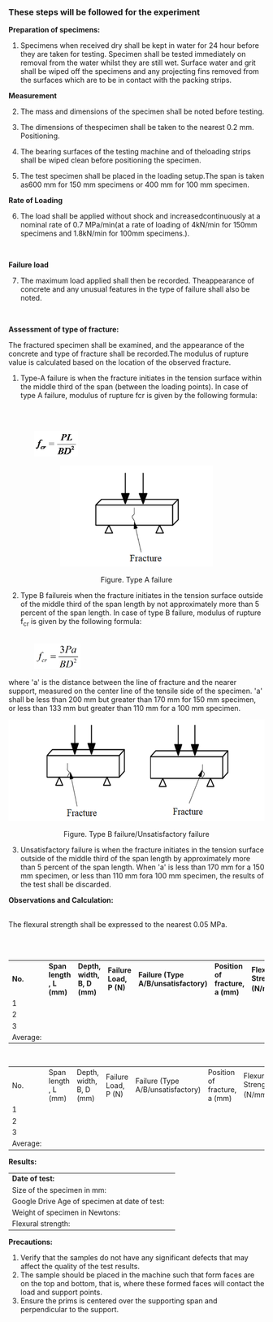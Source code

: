 ### These steps will be followed for the experiment

**Preparation of specimens:**

1. Specimens when received dry shall be kept in water for 24 hour before they are taken for testing. Specimen shall be tested immediately on removal from the water whilst they are still wet. Surface water and grit shall be wiped off the specimens and any projecting fins removed from the surfaces which are to be in contact with the packing strips.

**Measurement**


2. The mass and dimensions of the specimen shall be noted before testing.

3. The dimensions of thespecimen shall be taken to the nearest 0.2 mm. Positioning.

4. The bearing surfaces of the testing machine and of theloading strips shall be wiped clean before positioning the specimen.

5. The test specimen shall be placed in the loading setup.The span is taken as600 mm for 150 mm specimens or 400 mm for 100 mm specimen.


**Rate of Loading**

6. The load shall be applied without shock and increasedcontinuously at a nominal rate of 0.7 MPa/min(at a rate of loading of 4kN/min for 150mm specimens and 1.8kN/min for 100mm specimens.).

<br>



**Failure load**


7. The maximum load applied shall then be recorded. Theappearance of concrete and any unusual features in the type of failure shall also be noted.

<br>



**Assessment of type of fracture:**


The fractured specimen shall be examined, and the appearance of the concrete and type of fracture shall be recorded.The modulus of rupture value is calculated based on the location of the observed fracture.
1. Type-A failure is when the fracture initiates in the tension surface within the middle third of the span (between the loading points). In case of type A failure, modulus of rupture fcr is given by the following formula:

<br>

<br>

<img src="images/p1.png" style="height: 50px; padding-left: 50px;"><br>

<center><img src="images/p2.png" style="height: 200px;">

Figure. Type A failure</center>

2. Type B failureis when the fracture initiates in the tension surface outside of the middle third of the span length by not approximately more than 5 percent of the span length. In case of type B failure, modulus of rupture f<sub>cr</sub> is given by the following formula:
<br>

<img src="images/p3.png" style="height: 51px; padding-left: 50px;">
<br>

where 'a' is the distance between the line of fracture and the nearer support, measured on the center line of the tensile side of the specimen. 'a' shall be less than 200 mm but greater than 170 mm for 150 mm specimen, or less than 133 mm but greater than 110 mm for a 100 mm specimen.

<center><img src="images/p4.png" style="height: 200px;"> 

Figure. Type B failure/Unsatisfactory failure</center>

3. Unsatisfactory failure is when the fracture initiates in the tension surface outside of the middle third of the span length by approximately more than 5 percent of the span length. When 'a' is less than 170 mm for a 150 mm specimen, or less than 110 mm fora 100 mm specimen, the results of the test shall be discarded.

**Observations and Calculation:**

<br>
The flexural strength shall be expressed to the nearest 0.05 MPa.

<br><br>
<table>
	<tr style="font-weight:bold; text-align:left">
		<td>
			No.
		</td>
		<td>
			Span length , L (mm)
		</td>
		<td>
			Depth, width, B, D (mm)
		</td>
		<td>
			Failure Load, P (N)
		</td>
		<td>
			Failure (Type A/B/unsatisfactory)
		</td>
		<td>
			Position of fracture, a (mm)
		</td>
		<td>
			Flexural Strength (N/mm<sup>2</sup>)
		</td>
	</tr>
	<tr>
		<td>
			1
		</td>
		<td>
		</td>
		<td>			
		</td>
		<td>			
		</td>
		<td>			
		</td>
		<td>			
		</td>
		<td>			
		</td>
	</tr>
	<tr>
		<td>
			2
		</td>
		<td>			
		</td>
		<td>			
		</td>
		<td>			
		</td>
		<td>			
		</td>
		<td>			
		</td>
		<td>			
		</td>
	</tr>
	<tr>
		<td>
			3
		</td>
		<td>			
		</td>
		<td>			
		</td>
		<td>			
		</td>
		<td>			
		</td>
		<td>			
		</td>
		<td>			
		</td>
	</tr>
	<tr>
		<td>
			Average:
		</td>
		<td>			
		</td>
		<td>			
		</td>
		<td>			
		</td>
		<td>			
		</td>
		<td>			
		</td>
		<td>			
		</td>
	</tr>
</table>



<br>

<table>
	<tr>
		<td>No.</td>
		<td>Span length , L (mm)</td>
		<td>Depth, width, B, D (mm)</td>
		<td>Failure Load, P (N)</td>
		<td>Failure (Type A/B/unsatisfactory)</td>
		<td>Position of fracture, a (mm)</td>
		<td>Flexural Strength (N/mm<sup>2</sup>)</td>
	</tr>
	<tr>
		<td>1</td>
		<td></td>
		<td></td>
		<td></td>
		<td></td>
		<td></td>
		<td></td>
	</tr>
	<tr>
		<td>2</td>
		<td></td>
		<td></td>
		<td></td>
		<td></td>
		<td></td>
		<td></td>
	</tr>
	<tr>
		<td>3</td>
		<td></td>
		<td></td>
		<td></td>
		<td></td>
		<td></td>
		<td></td>
	</tr>
	<tr>
		<td>Average:</td>
		<td></td>
		<td></td>
		<td></td>
		<td></td>
		<td></td>
		<td></td>
	</tr>
</table>
 

**Results:**

<table>
	<tr style="font-weight:bold;">
		<td>
			Date of test:
		</td>
		<td>			
		</td>
	</tr>
	<tr>
		<td>
			Size of the specimen in mm:
		</td>
		<td>			
		</td>
	</tr>
	<tr>
		<td>
			Google Drive Age of specimen at date of test:
		</td>
		<td>			
		</td>
	</tr>
	<tr>
		<td>
			Weight of specimen in Newtons:
		</td>
		<td>			
		</td>
	</tr>
	<tr>
		<td>
			Flexural strength:
		</td>
		<td>		
		</td>
	</tr>
</table>



**Precautions:**
1. Verify that the samples do not have any significant defects that may affect the quality of the test results.
2. The sample should be placed in the machine such that form faces are on the top and bottom, that is, where these formed faces will contact the load and support points.
3. Ensure the prims is centered over the supporting span and perpendicular to the support.

